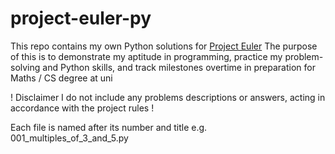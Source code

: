 # project-euler-py
This repo contains my own Python solutions for [Project Euler](https://projecteuler.net/)
The purpose of this is to demonstrate my aptitude in programming, practice my problem-solving and Python skills, and track milestones overtime in preparation for Maths / CS degree at uni

! Disclaimer I do not include any problems descriptions or answers, acting in accordance with the project rules !

Each file is named after its number and title e.g. 001_multiples_of_3_and_5.py
